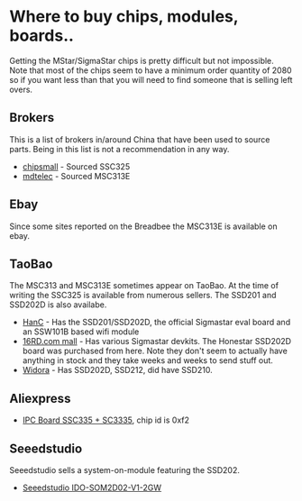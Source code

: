 # Where to buy chips, modules, boards..

Getting the MStar/SigmaStar chips is pretty difficult but not impossible.
Note that most of the chips seem to have a minimum order quantity of 2080 so if you want less than that you will need to find someone that is selling left overs.

## Brokers

This is a list of brokers in/around China that have been used to source parts. Being in this list is not a recommendation in any way.

- [chipsmall](http://www.chipsmall.com) - Sourced SSC325
- [mdtelec](http://mdtelec.com/) - Sourced MSC313E

## Ebay

Since some sites reported on the Breadbee the MSC313E is available on ebay.

## TaoBao

The MSC313 and MSC313E sometimes appear on TaoBao.
At the time of writing the SSC325 is available from numerous sellers.
The SSD201 and SSD202D is also availabe.

- [HanC](https://shop458148949.taobao.com/) - Has the SSD201/SSD202D, the official Sigmastar eval board and an SSW101B based wifi module
- [16RD.com mall](https://shop260932201.taobao.com/) - Has various Sigmastar devkits. The Honestar SSD202D board was purchased from here. Note they don't seem to actually have anything in stock and they take weeks and weeks to send stuff out.
- [Widora](https://item.taobao.com/item.htm?spm=2013.1.20141001.2.57d67d6dtlyrZX&id=587965204677&scm=1007.12144.95220.42296_0_0&pvid=97fcbf87-0b6d-4c08-90cb-44db2fe37101&utparam=%7B%22x_hestia_source%22%3A%2242296%22%2C%22x_object_type%22%3A%22item%22%2C%22x_hestia_subsource%22%3A%22default%22%2C%22x_mt%22%3A0%2C%22x_src%22%3A%2242296%22%2C%22x_pos%22%3A2%2C%22wh_pid%22%3A-1%2C%22x_pvid%22%3A%2297fcbf87-0b6d-4c08-90cb-44db2fe37101%22%2C%22scm%22%3A%221007.12144.95220.42296_0_0%22%2C%22x_object_id%22%3A587965204677%7D) - Has SSD202D, SSD212, did have SSD210.

## Aliexpress

- [IPC Board SSC335 + SC3335](https://a.aliexpress.com/_AVDErg), chip id is 0xf2

## Seeedstudio

Seeedstudio sells a system-on-module featuring the SSD202.
- [Seeedstudio IDO-SOM2D02-V1-2GW](https://www.seeedstudio.com/IDO-SOM2D02-V1-2GW-with-SSD202-SoC-p-4938.html)
